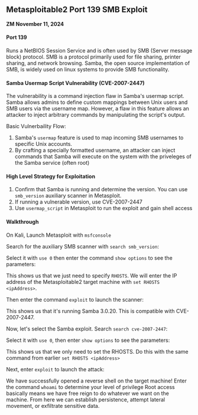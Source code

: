 ## Metasploitable2 Port 139 SMB Exploit
**ZM
November 11, 2024**

#### Port 139
Runs a NetBIOS Session Service and is often used by SMB (Server message block) protocol. SMB is a protocol primarily used for file sharing, printer sharing, and network browsing. Samba, the open source implementation of SMB, is widely used on linux systems to provide SMB functionality. 

#### Samba Usermap Script Vulnerability (CVE-2007-2447)
The vulnerability is a command injection flaw in Samba's usermap script. Samba allows admins to define custom mappings between Unix users and SMB users via the username map. However, a flaw in this feature allows an attacker to inject arbitrary commands by manipulating the script's output. 

Basic Vulnerbaility Flow:
1. Samba's `usermap` feature is used to map incoming SMB usernames to specific Unix accounts. 
2. By crafting a specially formatted username, an attacker can inject commands that Samba will execute on the system with the priveleges of the Samba service (often root)

#### High Level Strategy for Exploitation
1. Confirm that Samba is running and determine the version. You can use `smb_version` auxiliary scanner in Metasploit. 
2. If running a vulnerable version, use CVE-2007-2447
3. Use `usermap_script` in Metasploit to run the exploit and gain shell access


#### Walkthrough
On Kali, Launch Metasploit with `msfconsole`

Search for the auxiliary SMB scanner with `search smb_version`:

Select it with `use 0` then enter the command `show options` to see the parameters:

This shows us that we just need to specify `RHOSTS`. We will enter the IP address of the Metasploitable2 target machine with `set RHOSTS <ipAddress>`. 

Then enter the command `exploit` to launch the scanner:

This shows us that it's running Samba 3.0.20. This is compatible with CVE-2007-2447. 

Now, let's select the Samba exploit. Search `search cve-2007-2447`:


Select it with `use 0`, then enter `show options` to see the parameters:

This shows us that we only need to set the RHOSTS. Do this with the same command from earlier `set RHOSTS <ipAddress>`

Next, enter `exploit` to launch the attack:

We have successfully opened a reverse shell on the target machine! Enter the command `whoami` to determine your level of privilege
Root access basically means we have free reign to do whatever we want on the machine. From here we can establish persistence, attempt lateral movement, or exfiltrate sensitive data.

